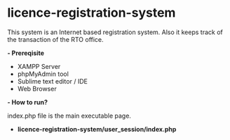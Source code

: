 # licence-registration-system
 This system is an Internet based registration system. Also it keeps track of the transaction of the RTO office.

<b>- Prereqisite</b>

- XAMPP Server
- phpMyAdmin tool
- Sublime text editor / IDE
- Web Browser

<b>- How to run? </b>

index.php file is the main executable page. <br>
- <b>licence-registration-system/user_session/index.php</b>
